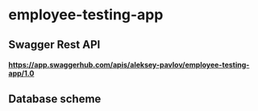 # employee-testing-app

## Swagger Rest API
#### https://app.swaggerhub.com/apis/aleksey-pavlov/employee-testing-app/1.0

## Database scheme
